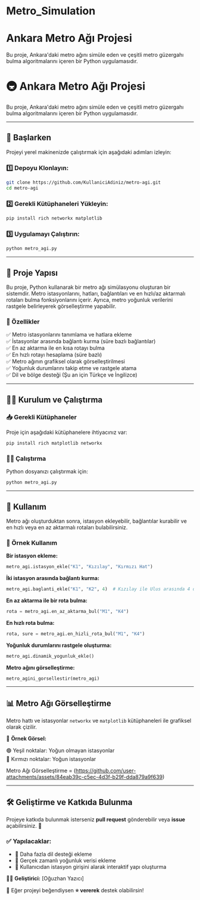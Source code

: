 # Metro_Simulation

#  Ankara Metro Ağı Projesi

Bu proje, Ankara'daki metro ağını simüle eden ve çeşitli metro güzergahı bulma algoritmalarını içeren bir Python uygulamasıdır.


# 🚇 Ankara Metro Ağı Projesi

Bu proje, Ankara'daki metro ağını simüle eden ve çeşitli metro güzergahı bulma algoritmalarını içeren bir Python uygulamasıdır.

---

## 📌 Başlarken

Projeyi yerel makinenizde çalıştırmak için aşağıdaki adımları izleyin:

### 1️⃣ Depoyu Klonlayın:

```bash
git clone https://github.com/KullaniciAdiniz/metro-agi.git
cd metro-agi
```

### 2️⃣ Gerekli Kütüphaneleri Yükleyin:

```bash
pip install rich networkx matplotlib
```

### 3️⃣ Uygulamayı Çalıştırın:

```bash
python metro_agi.py
```

---

## 📂 Proje Yapısı

Bu proje, Python kullanarak bir metro ağı simülasyonu oluşturan bir sistemdir. Metro istasyonlarını, hatları, bağlantıları ve en hızlı/az aktarmalı rotaları bulma fonksiyonlarını içerir. Ayrıca, metro yoğunluk verilerini rastgele belirleyerek görselleştirme yapabilir.

### 🚀 Özellikler

✅ Metro istasyonlarını tanımlama ve hatlara ekleme  
✅ İstasyonlar arasında bağlantı kurma (süre bazlı bağlantılar)  
✅ En az aktarma ile en kısa rotayı bulma  
✅ En hızlı rotayı hesaplama (süre bazlı)  
✅ Metro ağının grafiksel olarak görselleştirilmesi  
✅ Yoğunluk durumlarını takip etme ve rastgele atama  
✅ Dil ve bölge desteği (Şu an için Türkçe ve İngilizce)  

---

## 🏃‍♂️ Kurulum ve Çalıştırma

### 📥 Gerekli Kütüphaneler

Proje için aşağıdaki kütüphanelere ihtiyacınız var:

```bash
pip install rich matplotlib networkx
```

### 🏃‍♂️ Çalıştırma

Python dosyanızı çalıştırmak için:

```bash
python metro_agi.py
```

---

## 📜 Kullanım

Metro ağı oluşturduktan sonra, istasyon ekleyebilir, bağlantılar kurabilir ve en hızlı veya en az aktarmalı rotaları bulabilirsiniz.

### 🔹 Örnek Kullanım

**Bir istasyon ekleme:**

```python
metro_agi.istasyon_ekle("K1", "Kızılay", "Kırmızı Hat")
```

**İki istasyon arasında bağlantı kurma:**

```python
metro_agi.baglanti_ekle("K1", "K2", 4)  # Kızılay ile Ulus arasında 4 dakika
```

**En az aktarma ile bir rota bulma:**

```python
rota = metro_agi.en_az_aktarma_bul("M1", "K4")
```

**En hızlı rota bulma:**

```python
rota, sure = metro_agi.en_hizli_rota_bul("M1", "K4")
```

**Yoğunluk durumlarını rastgele oluşturma:**

```python
metro_agi.dinamik_yogunluk_ekle()
```

**Metro ağını görselleştirme:**

```python
metro_agini_gorsellestir(metro_agi)
```

---

## 📊 Metro Ağı Görselleştirme

Metro hattı ve istasyonlar `networkx` ve `matplotlib` kütüphaneleri ile grafiksel olarak çizilir.

📌 **Örnek Görsel:**

🟢 Yeşil noktalar: Yoğun olmayan istasyonlar  
🔴 Kırmızı noktalar: Yoğun istasyonlar  

Metro Ağı Görselleştirme = (https://github.com/user-attachments/assets/84eab39c-c5ec-4d3f-b29f-dda879a9f639)

---

## 🛠 Geliştirme ve Katkıda Bulunma

Projeye katkıda bulunmak isterseniz **pull request** gönderebilir veya **issue** açabilirsiniz. 🚀

### ✅ Yapılacaklar:

- 📌 Daha fazla dil desteği ekleme
- 📌 Gerçek zamanlı yoğunluk verisi ekleme
- 📌 Kullanıcıdan istasyon girişini alarak interaktif yapı oluşturma

👨‍💻 **Geliştirici:** [Oğuzhan Yazıcı]

🚀 Eğer projeyi beğendiysen **⭐ vererek** destek olabilirsin!

